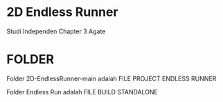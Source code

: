 # 2D Endless Runner
 Studi Independen Chapter 3 Agate

# FOLDER
Folder 2D-EndlessRunner-main adalah FILE PROJECT ENDLESS RUNNER

Folder Endless Run adalah FILE BUILD STANDALONE
